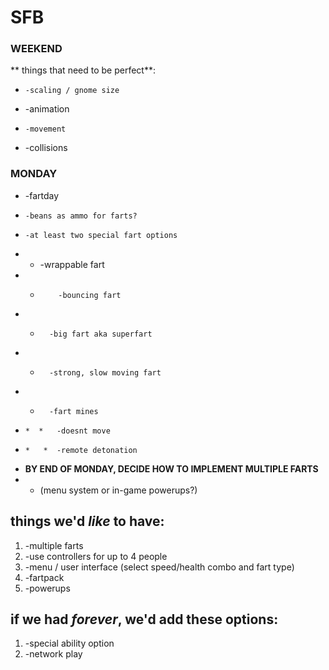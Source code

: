 # SFB #

### WEEKEND ###
** things that need to be perfect**:

*     -scaling / gnome size
*    -animation
*     -movement
*   -collisions

### MONDAY ###
 *  -fartday
*     -beans as ammo for farts?
*     -at least two special fart options
* *  -wrappable fart
* *         -bouncing fart
*  *       -big fart aka superfart
*  *       -strong, slow moving fart
*  *       -fart mines
*     *  *   -doesnt move
*     *   *  -remote detonation
*   **BY END OF MONDAY, DECIDE HOW TO IMPLEMENT MULTIPLE FARTS**
   * *  (menu system or in-game powerups?)


    
## things we'd *like* to have: ##
1.  -multiple farts
1.  -use controllers for up to 4 people
1.  -menu / user interface (select speed/health combo and fart type)
1.  -fartpack
1.  -powerups


## if we had *forever*, we'd add these options: ##
1. -special ability option
1. -network play